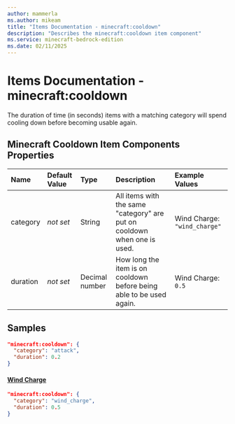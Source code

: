 ```yaml
---
author: mammerla
ms.author: mikeam
title: "Items Documentation - minecraft:cooldown"
description: "Describes the minecraft:cooldown item component"
ms.service: minecraft-bedrock-edition
ms.date: 02/11/2025 
---
```


# Items Documentation - minecraft:cooldown

The duration of time (in seconds) items with a matching category will spend cooling down before becoming usable again.


## Minecraft Cooldown Item Components Properties

|Name       |Default Value |Type |Description |Example Values |
|:----------|:-------------|:----|:-----------|:------------- |
| category | *not set* | String | All items with the same "category" are put on cooldown when one is used. | Wind Charge: `"wind_charge"` | 
| duration | *not set* | Decimal number | How long the item is on cooldown before being able to be used again. | Wind Charge: `0.5` | 

## Samples


```json
"minecraft:cooldown": {
  "category": "attack",
  "duration": 0.2
}
```

#### [Wind Charge](https://github.com/Mojang/bedrock-samples/tree/preview/behavior_pack/items/wind_charge.json)


```json
"minecraft:cooldown": {
  "category": "wind_charge",
  "duration": 0.5
}
```
